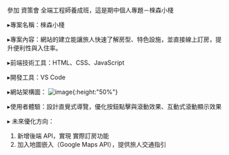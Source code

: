 參加 資策會 全端工程師養成班，這是期中個人專題－棶森小棧

▸專案名稱：棶森小棧

▸專案內容：網站的建立能讓旅人快速了解房型、特色設施，並直接線上訂房，提升便利性與入住率。

▸前端技術工具：HTML、CSS、JavaScript

▸開發工具：VS Code

▸網站架構圖：
![image](https://github.com/verdurasss/midternProject/blob/main/%E6%A3%B6.png){:height:"50%"}

▸使用者體驗：設計直覺式導覽，優化按鈕點擊與滾動效果、互動式滾動顯示效果

▸ 未來優化方向：
1. 新增後端 API，實現 實際訂房功能
2. 加入地圖嵌入（Google Maps API），提供旅人交通指引
